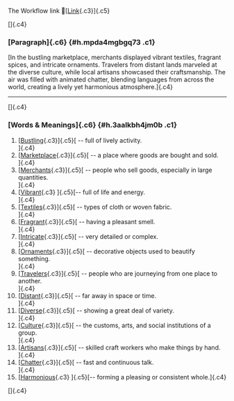 The Workflow link
👏[[Link](https://www.google.com/url?q=http://www.google.com&sa=D&source=editors&ust=1757699094898055&usg=AOvVaw1ccGaAWgy3Igy72dqR9dN1){.c3}]{.c5}

[]{.c4}

### [Paragraph]{.c6} {#h.mpda4mgbgq73 .c1}

[In the bustling marketplace, merchants displayed vibrant textiles,
fragrant spices, and intricate ornaments. Travelers from distant lands
marveled at the diverse culture, while local artisans showcased their
craftsmanship. The air was filled with animated chatter, blending
languages from across the world, creating a lively yet harmonious
atmosphere.]{.c4}

------------------------------------------------------------------------

[]{.c4}

### [Words & Meanings]{.c6} {#h.3aalkbh4jm0b .c1}

1.  [[Bustling](https://www.google.com/url?q=http://www.google.com&sa=D&source=editors&ust=1757699094900025&usg=AOvVaw3uMoTbtzBpyUpRy1PhvWQQ){.c3}]{.c5}[ --
    full of lively activity.\
    ]{.c4}
2.  [[Marketplace](https://www.google.com/url?q=http://www.google.com&sa=D&source=editors&ust=1757699094900408&usg=AOvVaw3jhKYLDl2S7dietkckXLPc){.c3}]{.c5}[ --
    a place where goods are bought and sold.\
    ]{.c4}
3.  [[Merchants](https://www.google.com/url?q=http://www.google.com&sa=D&source=editors&ust=1757699094900818&usg=AOvVaw23zvJrUEsExR1yqS_VCU7s){.c3}]{.c5}[ --
    people who sell goods, especially in large quantities.\
    ]{.c4}
4.  [[Vibrant](https://www.google.com/url?q=http://www.google.com&sa=D&source=editors&ust=1757699094901253&usg=AOvVaw2zgh9Hu1jNvE3pj-Z3LXH4){.c3}
    ]{.c5}[-- full of life and energy.\
    ]{.c4}
5.  [[Textiles](https://www.google.com/url?q=http://www.google.com&sa=D&source=editors&ust=1757699094901566&usg=AOvVaw1P0gmmCNhhLkEFSdk9Y0ec){.c3}]{.c5}[ --
    types of cloth or woven fabric.\
    ]{.c4}
6.  [[Fragrant](https://www.google.com/url?q=http://www.google.com&sa=D&source=editors&ust=1757699094901896&usg=AOvVaw1m-BRvzgPtyyal1EUld8_A){.c3}]{.c5}[ --
    having a pleasant smell.\
    ]{.c4}
7.  [[Intricate](https://www.google.com/url?q=http://www.google.com&sa=D&source=editors&ust=1757699094902242&usg=AOvVaw0pl6W9Iq_8BBIRiIe5mh1z){.c3}]{.c5}[ --
    very detailed or complex.\
    ]{.c4}
8.  [[Ornaments](https://www.google.com/url?q=http://www.google.com&sa=D&source=editors&ust=1757699094902509&usg=AOvVaw2w1_rviqi5iDiNE202hGBZ){.c3}]{.c5}[ --
    decorative objects used to beautify something.\
    ]{.c4}
9.  [[Travelers](https://www.google.com/url?q=http://www.google.com&sa=D&source=editors&ust=1757699094902848&usg=AOvVaw3KUe39_T_EKuGjqVsq6nNc){.c3}]{.c5}[ --
    people who are journeying from one place to another.\
    ]{.c4}
10. [[Distant](https://www.google.com/url?q=http://www.google.com&sa=D&source=editors&ust=1757699094903212&usg=AOvVaw1e75dia6GSqUQfF3RdNtpV){.c3}]{.c5}[ --
    far away in space or time.\
    ]{.c4}
11. [[Diverse](https://www.google.com/url?q=http://www.google.com&sa=D&source=editors&ust=1757699094903545&usg=AOvVaw2WWIQvcbggSg0wx6yn__Ru){.c3}]{.c5}[ --
    showing a great deal of variety.\
    ]{.c4}
12. [[Culture](https://www.google.com/url?q=http://www.google.com&sa=D&source=editors&ust=1757699094903836&usg=AOvVaw2lhPIIcQB94H9LpkxyKAll){.c3}]{.c5}[ --
    the customs, arts, and social institutions of a group.\
    ]{.c4}
13. [[Artisans](https://www.google.com/url?q=http://www.google.com&sa=D&source=editors&ust=1757699094904085&usg=AOvVaw3W0W6l3wFcLZvWGxJ8N6r3){.c3}]{.c5}[ --
    skilled craft workers who make things by hand.\
    ]{.c4}
14. [[Chatter](https://www.google.com/url?q=http://www.google.com&sa=D&source=editors&ust=1757699094904402&usg=AOvVaw1pQvdqQ7ah_cWVPQ_YKNkY){.c3}]{.c5}[ --
    fast and continuous talk.\
    ]{.c4}
15. [[Harmonious](https://www.google.com/url?q=http://www.google.com&sa=D&source=editors&ust=1757699094904723&usg=AOvVaw3d232sfdTj3T0_RKsNOjrN){.c3}
    ]{.c5}[-- forming a pleasing or consistent whole.]{.c4}

[]{.c4}
